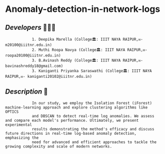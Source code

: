 # Anomaly-detection-in-network-logs

## ***Developers*** 👦👧👦
                1. Deepika Marella (College🏛️: IIIT NAYA RAIPUR,✉️- m20100@iiitnr.edu.in)
                2. Muthi Roopa Navya (College🏛️: IIIT NAYA RAIPUR,✉️- roopa20100@iiitnr.edu.in)
                3. B.Avinash Reddy (College🏛️: IIIT NAYA RAIPUR,✉️- bavinashreddy18@gmail.com)
                3. Kaniganti Priyanka Saraswathi (College🏛️: IIIT NAYA RAIPUR,✉️- kaniganti20102@iiitnr.edu.in)


## ***Description*** 📝 
                In our study, we employ the Isolation Forest (iForest) machine-learning approach and explore clustering algorithms like OPTICS 
                and DBSCAN to detect real-time log anomalies. We assess and compare each model's performance. Ultimately, we present experimental 
                results demonstrating the method's efficacy and discuss future directions in real-time log-based anomaly detection, emphasizing the 
                need for advanced and efficient approaches to tackle the growing complexity and scale of modern networks.
